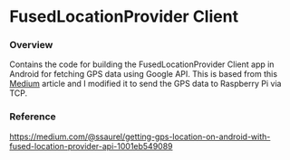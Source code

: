 # FusedLocationProvider Client

### Overview
Contains the code for building the FusedLocationProvider Client app in Android for fetching GPS data using Google API. This is based from this [Medium](https://medium.com/@ssaurel/getting-gps-location-on-android-with-fused-location-provider-api-1001eb549089) article and I modified it to send the GPS data to Raspberry Pi via TCP.

### Reference
https://medium.com/@ssaurel/getting-gps-location-on-android-with-fused-location-provider-api-1001eb549089
